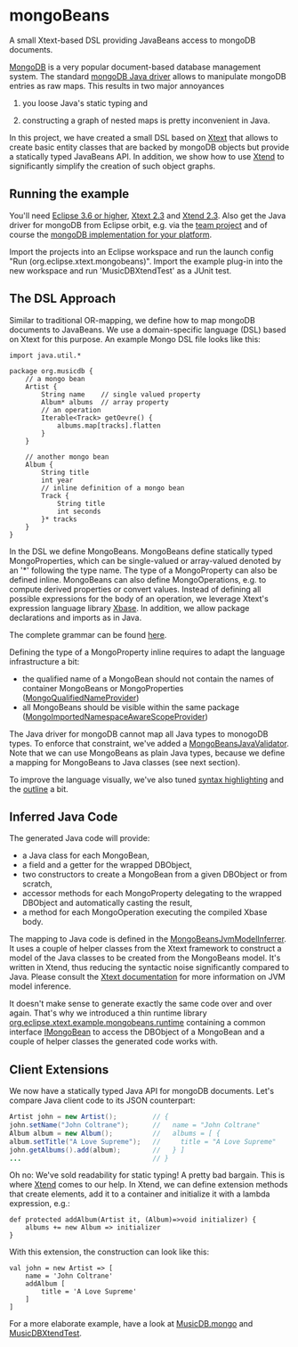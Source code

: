 mongoBeans
==========

A small Xtext-based DSL providing JavaBeans access to mongoDB documents.

[MongoDB](http://www.mongodb.org) is a very popular document-based database management system. The standard [mongoDB Java driver](http://www.mongodb.org/display/DOCS/Java+Language+Center) allows to manipulate mongoDB entries as raw maps. This results in two major annoyances

1. you loose Java's static typing and

2. constructing a graph of nested maps is pretty inconvenient in Java.

In this project, we have created a small DSL based on [Xtext](http://www.xtext.org) that allows to create basic entity classes that are backed by mongoDB objects but provide a statically typed JavaBeans API. In addition, we show how to use [Xtend](http://www.xtend-lang.org) to significantly simplify the creation of such object graphs.


Running the example
-------------------

You'll need [Eclipse 3.6 or higher](http://www.eclipse.org/download), [Xtext 2.3](http://www.xtext.org) and [Xtend 2.3](http://www.xtend-lang.org). Also get the Java driver for mongoDB from Eclipse orbit, e.g. via the [team project](./mongobeans/blob/master/mongoDBdriver.psf) and of course the [mongoDB implementation for your platform](http://www.mongodb.org/downloads).

Import the projects into an Eclipse workspace and run the launch config "Run (org.eclipse.xtext.mongobeans)".  Import the example plug-in into the new workspace and run 'MusicDBXtendTest' as a JUnit test.


The DSL Approach
----------------

Similar to traditional OR-mapping, we define how to map mongoDB documents to JavaBeans. 
We use a domain-specific language (DSL) based on Xtext for this purpose. An example Mongo DSL file looks like this:

```
import java.util.*

package org.musicdb {
	// a mongo bean
	Artist {
		String name    // single valued property
		Album* albums  // array property
		// an operation
		Iterable<Track> getOevre() {
			albums.map[tracks].flatten
		}
	}
	
	// another mongo bean
	Album {
		String title 
		int year 
		// inline definition of a mongo bean
		Track {        
			String title
			int seconds
		}* tracks
	}
}
```

In the DSL we define MongoBeans. MongoBeans define statically typed MongoProperties, which can be single-valued or array-valued denoted by an '*' following the type name. The type of a MongoProperty can also be defined inline. MongoBeans can also define MongoOperations, e.g. to compute derived properties or convert values. Instead of defining all possible expressions for the body of an operation, we leverage Xtext's expression language library [Xbase](http://www.eclipse.org/Xtext/documentation/2_3_0/199d-xbase-expressions.php).
In addition, we allow package declarations and imports as in Java.

The complete grammar can be found [here](./mongobeans/blob/master/org.eclipse.xtext.mongobeans/src/org/eclipse/xtext/mongobeans/MongoBeans.xtext). 

Defining the type of a MongoProperty inline requires to adapt the language infrastructure a bit:
* the qualified name of a MongoBean should not contain the names of container MongoBeans or MongoProperties ([MongoQualifiedNameProvider](./mongoBeans/blob/master/org.eclipse.xtext.mongobeans/src/org/eclipse/xtext/mongobeans/scoping/MongoQualifiedNameProvider.java))
* all MongoBeans should be visible within the same package ([MongoImportedNamespaceAwareScopeProvider](./mongoBeans/blob/master/org.eclipse.xtext.mongobeans/src/org/eclipse/xtext/mongobeans/scoping/MongoImportedNamespaceAwareScopeProvier.java))

The Java driver for mongoDB cannot map all Java types to monogoDB types. To enforce that constraint, we've added a [MongoBeansJavaValidator](./mongoBeans/blob/master/org.eclipse.xtext.mongobeans/src/org/eclipse/xtext/mongobeans/validation/MongoBeansJavaValidator.java). Note that we can use MongoBeans as plain Java types, because we define a mapping for MongoBeans to Java classes (see next section). 

To improve the language visually, we've also tuned [syntax highlighting](./mongoBeans/tree/master/org.eclipse.xtext.mongobeans.ui/src/org/eclipse/xtext/mongobeans/ui/syntaxcoloring) and the [outline](./mongoBeans/blob/master/org.eclipse.xtext.mongobeans.ui/src/org/eclipse/xtext/mongobeans/ui/outline/MongoBeansOutlineTreeProvider.java) a bit.


Inferred Java Code
------------------

The generated Java code will provide:
* a Java class for each MongoBean,
* a field and a getter for the wrapped DBObject,
* two constructors to create a MongoBean from a given DBObject or from scratch,
* accessor methods for each MongoProperty delegating to the wrapped DBObject and automatically casting the result,
* a method for each MongoOperation executing the compiled Xbase body.

The mapping to Java code is defined in the [MongoBeansJvmModelInferrer](./mongoBeans/blob/master/org.eclipse.xtext.mongobeans/src/org/eclipse/xtext/mongobeans/jvmmodel/MongoBeansJvmModelInferrer.xtend). It uses a couple of helper classes from the Xtext framework to construct a model of the Java classes to be created from the MongoBeans model. It's written in Xtend, thus reducing the syntactic noise significantly compared to Java. Please consult the [Xtext documentation](http://www.eclipse.org/Xtext/documentation/2_3_0/199c-xbase-inferred-type.php) for more information on JVM model inference.

It doesn't make sense to generate exactly the same code over and over again. That's why we introduced a thin runtime library [org.eclipse.xtext.example.mongobeans.runtime](./mongoBeans/tree/master/org.eclipse.xtext.mongobeans.runtime) containing a common interface [IMongoBean](./mongoBeans/blob/master/org.eclipse.xtext.mongobeans.runtime/src/org/eclipse/xtext/mongobeans/IMongoBean.java) to access the DBObject of a MongoBean and a couple of helper classes the generated code works with.


Client Extensions
-----------------

We now have a statically typed Java API for mongoDB documents. Let's compare Java client code to its JSON counterpart:

```java
Artist john = new Artist();         // {
john.setName("John Coltrane");      //   name = "John Coltrane" 
Album album = new Album();          //   albums = [ {
album.setTitle("A Love Supreme");   //     title = "A Love Supreme"
john.getAlbums().add(album);        //   } ]
...                                 // }  
```
 
Oh no: We've sold readability for static typing! A pretty bad bargain. This is where [Xtend](http://www.xtend-lang.org) comes to our help. In Xtend, we can define extension methods that create elements, add it to a container and initialize it with a lambda expression, e.g.:

```xtend
def protected addAlbum(Artist it, (Album)=>void initializer) {
	albums += new Album => initializer
}	
```

With this extension, the construction can look like this:

```xtend
val john = new Artist => [
	name = 'John Coltrane'
	addAlbum [
		title = 'A Love Supreme'
	]
]
```

For a more elaborate example, have a look at [MusicDB.mongo](./mongoBeans/blob/master/org.eclipse.xtext.mongobeans.example/src/org/eclipse/xtext/mongobeans/example/MusicDB.mongo) and [MusicDBXtendTest](./mongoBeans/blob/master/org.eclipse.xtext.mongobeans.example/src/org/eclipse/xtext/mongobeans/example/MusicDBXtendTest.xtend).